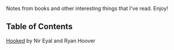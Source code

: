 Notes from books and other interesting things that I've read. Enjoy!

## Table of Contents
[Hooked](hooked.md) by Nir Eyal and Ryan Hoover